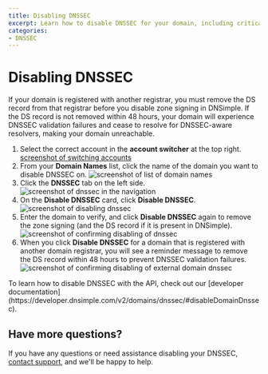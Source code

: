 ```yaml
---
title: Disabling DNSSEC
excerpt: Learn how to disable DNSSEC for your domain, including critical warnings about removing DS records to prevent DNSSEC validation failures.
categories:
- DNSSEC
---
```


# Disabling DNSSEC

<warning>
If your domain is registered with another registrar, you must remove the DS record from that registrar before you disable zone signing in DNSimple. If the DS record is not removed within 48 hours, your domain will experience DNSSEC validation failures and cease to resolve for DNSSEC-aware resolvers, making your domain unreachable.
</warning>


1. Select the correct account in the **account switcher** at the top right.
  [screenshot of switching accounts](/files/switch-account.png)
1. From your **Domain Names** list, click the name of the domain you want to disable DNSSEC on.
  ![screenshot of list of domain names](/files/dnssec-domain-names.png)
1. Click the **DNSSEC** tab on the left side.
  ![screenshot of dnssec in the navigation](/files/dnssec-menu.png)
1. On the **Disable DNSSEC** card, click **Disable DNSSEC**.
  ![screenshot of disabling dnssec](/files/dnssec-disable.png)
1. Enter the domain to verify, and click **Disable DNSSEC** again to remove the zone signing (and the DS record if it is present in DNSimple).
  ![screenshot of confirming disabling of dnssec](/files/dnssec-disable-confirm.png)
1. When you click **Disable DNSSEC** for a domain that is registered with another domain registrar, you will see a reminder message to remove the DS record within 48 hours to prevent DNSSEC validation failures.
  ![screenshot of confirming disabling of external domain dnssec](/files/dnssec-disable-external.png)

<info>
  To learn how to disable DNSSEC with the API, check out our [developer documentation](https://developer.dnsimple.com/v2/domains/dnssec/#disableDomainDnssec). 
</info>
  
## Have more questions?
If you have any questions or need assistance disabling your DNSSEC, [contact support](https://dnsimple.com/contact), and we'll be happy to help.
